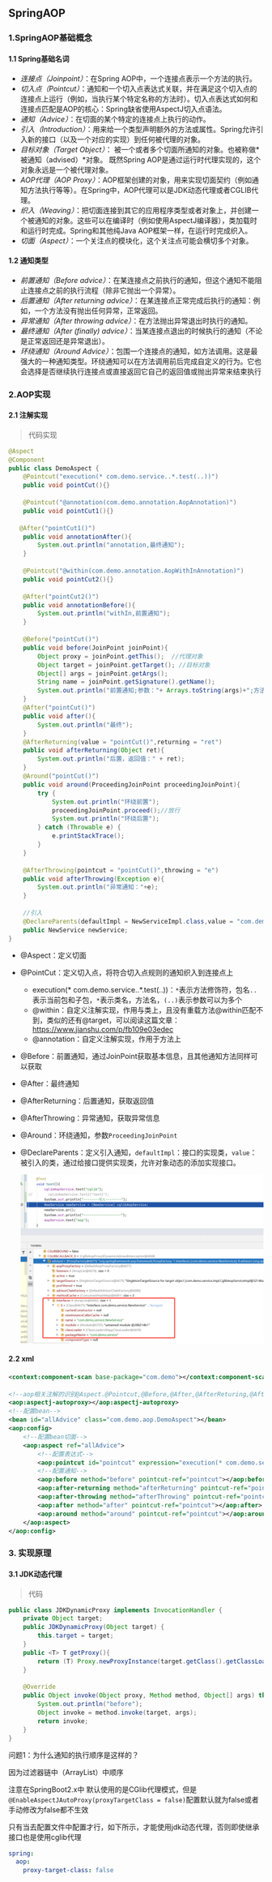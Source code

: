 ## SpringAOP
### 1.SpringAOP基础概念

#### 1.1 Spring基础名词

- *连接点（Joinpoint）*：在Spring AOP中，一个连接点表示一个方法的执行。
- *切入点（Pointcut）*：通知和一个切入点表达式关联，并在满足这个切入点的连接点上运行（例如，当执行某个特定名称的方法时）。切入点表达式如何和连接点匹配是AOP的核心：Spring缺省使用AspectJ切入点语法。
- *通知（Advice）*：在切面的某个特定的连接点上执行的动作。
- *引入（Introduction）*：用来给一个类型声明额外的方法或属性。Spring允许引入新的接口（以及一个对应的实现）到任何被代理的对象。
- *目标对象（Target Object）*： 被一个或者多个切面所通知的对象。也被称做*被通知（advised）*对象。 既然Spring AOP是通过运行时代理实现的，这个对象永远是一个被代理对象。
- *AOP代理（AOP Proxy）*：AOP框架创建的对象，用来实现切面契约（例如通知方法执行等等）。在Spring中，AOP代理可以是JDK动态代理或者CGLIB代理。
- *织入（Weaving）*：把切面连接到其它的应用程序类型或者对象上，并创建一个被通知的对象。这些可以在编译时（例如使用AspectJ编译器），类加载时和运行时完成。Spring和其他纯Java AOP框架一样，在运行时完成织入。
- *切面（Aspect）*：一个关注点的模块化，这个关注点可能会横切多个对象。

#### 1.2 通知类型

- *前置通知（Before advice）*：在某连接点之前执行的通知，但这个通知不能阻止连接点之前的执行流程（除非它抛出一个异常）。
- *后置通知（After returning advice）*：在某连接点正常完成后执行的通知：例如，一个方法没有抛出任何异常，正常返回。
- *异常通知（After throwing advice）*：在方法抛出异常退出时执行的通知。
- *最终通知（After (finally) advice）*：当某连接点退出的时候执行的通知（不论是正常返回还是异常退出）。
- *环绕通知（Around Advice）*：包围一个连接点的通知，如方法调用。这是最强大的一种通知类型。环绕通知可以在方法调用前后完成自定义的行为。它也会选择是否继续执行连接点或直接返回它自己的返回值或抛出异常来结束执行

### 2.AOP实现

#### 2.1 注解实现

> 代码实现

```java
@Aspect
@Component
public class DemoAspect {
    @Pointcut("execution(* com.demo.service..*.test(..))")
    public void pointCut(){}

    @Pointcut("@annotation(com.demo.annotation.AopAnnotation)")
    public void pointCut1(){}

   @After("pointCut1()")
    public void annotationAfter(){
        System.out.println("annotation,最终通知");
    }

    @Pointcut("@within(com.demo.annotation.AopWithInAnnotation)")
    public void pointCut2(){}
    
    @After("pointCut2()")
    public void annotationBefore(){
        System.out.println("withIn,前置通知");
    }

    @Before("pointCut()")
    public void before(JoinPoint joinPoint){
        Object proxy = joinPoint.getThis();  //代理对象
        Object target = joinPoint.getTarget(); //目标对象
        Object[] args = joinPoint.getArgs();
        String name = joinPoint.getSignature().getName();
        System.out.println("前置通知;参数："+ Arrays.toString(args)+";方法名："+name);
    }
    @After("pointCut()")
    public void after(){
        System.out.println("最终");
    }
    @AfterReturning(value = "pointCut()",returning = "ret")
    public void afterReturning(Object ret){
        System.out.println("后置，返回值：" + ret);
    }
    @Around("pointCut()")
    public void around(ProceedingJoinPoint proceedingJoinPoint){
        try {
            System.out.println("环绕前置");
            proceedingJoinPoint.proceed();//放行
            System.out.println("环绕后置");
        } catch (Throwable e) {
            e.printStackTrace();
        }
    }

    @AfterThrowing(pointcut = "pointCut()",throwing = "e")
    public void afterThrowing(Exception e){
        System.out.println("异常通知："+e);
    }

    //引入
    @DeclareParents(defaultImpl = NewServiceImpl.class,value = "com.demo.service.impl.CglibAopServiceImpl")
    public NewService newService;
}
```

- @Aspect：定义切面

- @PointCut：定义切入点，将符合切入点规则的通知织入到连接点上

  - execution(* com.demo.service..*.test(..))：` * `表示方法修饰符，包名`..`表示当前包和子包，` * `表示类名，方法名，`(..)`表示参数可以为多个
  - @within：自定义注解实现，作用与类上，且没有重载方法@within匹配不到，类似的还有@target，可以阅读这篇文章：https://www.jianshu.com/p/fb109e03edec
  - @annotation：自定义注解实现，作用于方法上

- @Before：前置通知，通过JoinPoint获取基本信息，且其他通知方法同样可以获取

- @After：最终通知

- @AfterReturning：后置通知，获取返回值

- @AfterThrowing：异常通知，获取异常信息

- @Around：环绕通知，参数`ProceedingJoinPoint`

- @DeclareParents：定义引入通知，`defaultImpl`：接口的实现类，`value`：被引入的类，通过给接口提供实现类，允许对象动态的添加实现接口。

  ![image-20210811014733704](image-20210811014733704.png)

#### 2.2 xml

```xml
<context:component-scan base-package="com.demo"></context:component-scan>

<!--aop相关注解的识别@Aspect.@Pointcut,@Before,@After,@AfterReturing,@AfterThrowing，@Around-->
<aop:aspectj-autoproxy></aop:aspectj-autoproxy>
<!--配置bean-->
<bean id="allAdvice" class="com.demo.aop.DemoAspect"></bean>
<aop:config>
    <!--配置bean切面-->
    <aop:aspect ref="allAdvice">
        <!--配置表达式-->
        <aop:pointcut id="pointcut" expression="execution(* com.demo.service..*.test(..))"></aop:pointcut>
        <!--配置通知-->
        <aop:before method="before" pointcut-ref="pointcut"></aop:before>
        <aop:after-returning method="afterReturning" pointcut-ref="pointcut" returning="ret"></aop:after-returning>
        <aop:after-throwing method="afterThrowing" pointcut-ref="pointcut" throwing="e"></aop:after-throwing>
        <aop:after method="after" pointcut-ref="pointcut"></aop:after>
        <aop:around method="around" pointcut-ref="pointcut"></aop:around>
    </aop:aspect>
</aop:config>
```


### 3. 实现原理
#### 3.1 JDK动态代理

> 代码

```java
public class JDKDynamicProxy implements InvocationHandler {
    private Object target;
    public JDKDynamicProxy(Object target) {
        this.target = target;
    }
    public <T> T getProxy(){
        return (T) Proxy.newProxyInstance(target.getClass().getClassLoader(),target.getClass().getInterfaces(),this);
    }

    @Override
    public Object invoke(Object proxy, Method method, Object[] args) throws Throwable {
        System.out.println("before");
        Object invoke = method.invoke(target, args);
        return invoke;
    }
}
```






















问题1：为什么通知的执行顺序是这样的？

因为过滤器链中（ArrayList）中顺序

注意在SpringBoot2.x中 默认使用的是CGlib代理模式，但是`@EnableAspectJAutoProxy(proxyTargetClass = false)`配置默认就为false或者手动修改为false都不生效

只有当去配置文件中配置才行，如下所示，才能使用jdk动态代理，否则即使继承接口也是使用cglib代理

```yaml
spring:
  aop:
    proxy-target-class: false
```



 

